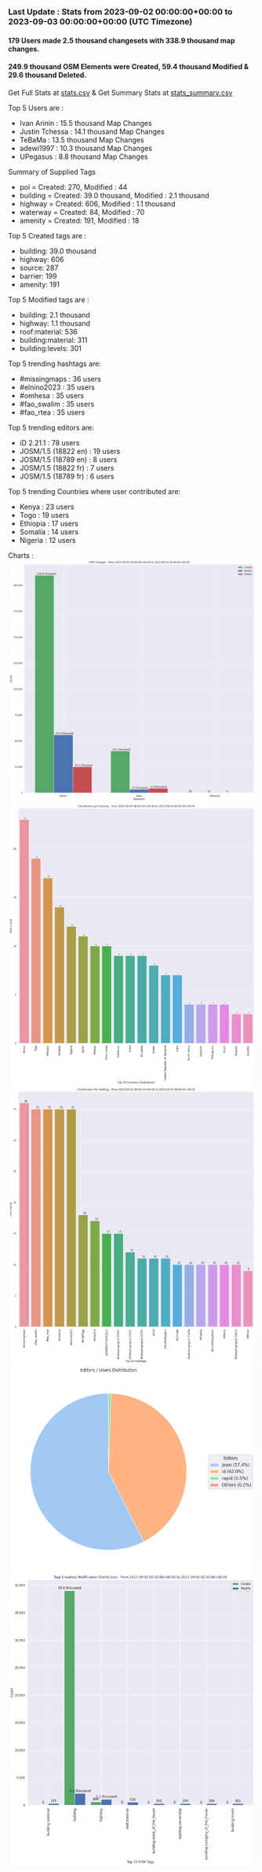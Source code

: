 ### Last Update : Stats from 2023-09-02 00:00:00+00:00 to 2023-09-03 00:00:00+00:00 (UTC Timezone)

#### 179 Users made 2.5 thousand changesets with 338.9 thousand map changes.
#### 249.9 thousand OSM Elements were Created, 59.4 thousand Modified & 29.6 thousand Deleted.
Get Full Stats at [stats.csv](/stats/hotosm/Daily/stats.csv)
 & Get Summary Stats at [stats_summary.csv](/stats/hotosm/Daily/stats_summary.csv)

Top 5 Users are : 
- Ivan Arinin : 15.5 thousand Map Changes
- Justin Tchessa : 14.1 thousand Map Changes
- TeBaMa : 13.5 thousand Map Changes
- adewi1997 : 10.3 thousand Map Changes
- UPegasus : 8.8 thousand Map Changes

Summary of Supplied Tags
- poi = Created: 270, Modified : 44
- building = Created: 39.0 thousand, Modified : 2.1 thousand
- highway = Created: 606, Modified : 1.1 thousand
- waterway = Created: 84, Modified : 70
- amenity = Created: 191, Modified : 18


Top 5 Created tags are :
- building: 39.0 thousand
- highway: 606
- source: 287
- barrier: 199
- amenity: 191


Top 5 Modified tags are :
- building: 2.1 thousand
- highway: 1.1 thousand
- roof:material: 536
- building:material: 311
- building:levels: 301


Top 5 trending hashtags are:
- #missingmaps : 36 users
- #elnino2023 : 35 users
- #omhesa : 35 users
- #fao_swalim : 35 users
- #fao_rtea : 35 users


Top 5 trending editors are:
- iD 2.21.1 : 78 users
- JOSM/1.5 (18822 en) : 19 users
- JOSM/1.5 (18789 en) : 8 users
- JOSM/1.5 (18822 fr) : 7 users
- JOSM/1.5 (18789 fr) : 6 users


Top 5 trending Countries where user contributed are:
- Kenya : 23 users
- Togo : 19 users
- Ethiopia : 17 users
- Somalia : 14 users
- Nigeria : 12 users


 Charts : 
![Alt text](./stats_osm_changes.png) 
![Alt text](./stats_users_per_country.png) 
![Alt text](./stats_users_per_hashtag.png) 
![Alt text](./stats_editors_pie_chart.png) 
![Alt text](./stats_tags.png) 
